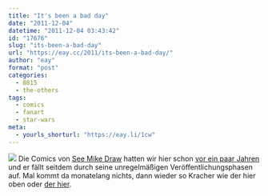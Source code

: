 ```yaml
---
title: "It's been a bad day"
date: "2011-12-04"
datetime: "2011-12-04 03:43:42"
id: "17676"
slug: "its-been-a-bad-day"
url: "https://eay.cc/2011/its-been-a-bad-day/"
author: "eay"
format: "post"
categories:
  - 0815
  - the-others
tags:
  - comics
  - fanart
  - star-wars
meta:
  - yourls_shorturl: "https://eay.li/1cw"
---
```


[![](https://eay.cc/uploads/2011/mikedroids.gif)](http://seemikedraw.wordpress.com/2011/12/01/have-you-ever-had-one-of-those-days/) Die Comics von [See Mike Draw](http://seemikedraw.wordpress.com/) hatten wir hier schon [vor ein paar Jahren](//eay.cc/2008/see-mike-draw/) und er fällt seitdem durch seine unregelmäßigen Veröffentlichungsphasen auf. Mal kommt da monatelang nichts, dann wieder so Kracher wie der hier oben oder [der hier](http://www.mindsdelight.de/2011/12/die-einzig-echte-superman-origin-in-einem-panel/).
